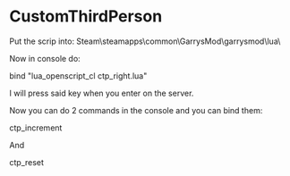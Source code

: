 # CustomThirdPerson
Put the scrip into:
Steam\steamapps\common\GarrysMod\garrysmod\lua\

Now in console do:

bind <key> "lua_openscript_cl ctp_right.lua"

I will press said key when you enter on the server.

Now you can do 2 commands in the console and you can bind them:

ctp_increment <degrees>

And

ctp_reset
